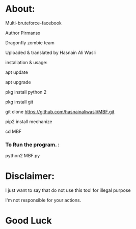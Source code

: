 # About:
Multi-bruteforce-facebook

Author Pirmansx

Dragonfly zombie team

Uploaded & translated by Hasnain Ali Wasli 

installation & usage:

apt update

apt upgrade 

pkg install python 2 

pkg install git 

git clone https://github.com/hasnainaliwasli/MBF.git

pip2 install mechanize

cd MBF

### To Run the program. :

python2 MBF.py

# Disclaimer:
I just want to say that do not use this tool for illegal purpose

I'm not responsible for your actions.

# Good Luck 
